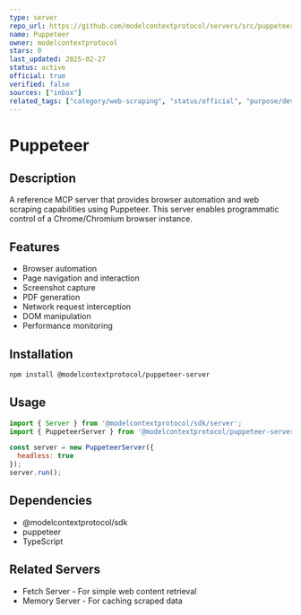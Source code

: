 ```yaml
---
type: server
repo_url: https://github.com/modelcontextprotocol/servers/src/puppeteer
name: Puppeteer
owner: modelcontextprotocol
stars: 0
last_updated: 2025-02-27
status: active
official: true
verified: false
sources: ["inbox"]
related_tags: ["category/web-scraping", "status/official", "purpose/development", "tech/typescript"]
---
```


# Puppeteer

## Description

A reference MCP server that provides browser automation and web scraping capabilities using Puppeteer. This server enables programmatic control of a Chrome/Chromium browser instance.

## Features

- Browser automation
- Page navigation and interaction
- Screenshot capture
- PDF generation
- Network request interception
- DOM manipulation
- Performance monitoring

## Installation

```bash
npm install @modelcontextprotocol/puppeteer-server
```

## Usage

```javascript
import { Server } from '@modelcontextprotocol/sdk/server';
import { PuppeteerServer } from '@modelcontextprotocol/puppeteer-server';

const server = new PuppeteerServer({
  headless: true
});
server.run();
```

## Dependencies

- @modelcontextprotocol/sdk
- puppeteer
- TypeScript

## Related Servers

- Fetch Server - For simple web content retrieval
- Memory Server - For caching scraped data